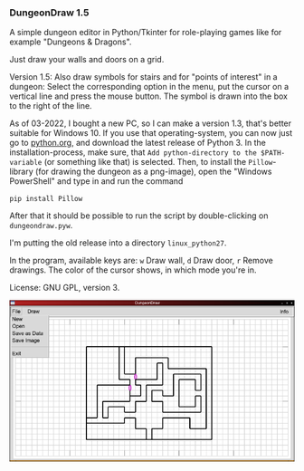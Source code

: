 ### DungeonDraw 1.5

A simple dungeon editor in Python/Tkinter for role-playing games like for example "Dungeons & Dragons".

Just draw your walls and doors on a grid.

Version 1.5: Also draw symbols for stairs and for "points of interest" in a dungeon: Select the corresponding option in the menu, put the cursor on a vertical line and press the mouse button. The symbol is drawn into the box to the right of the line.

As of 03-2022, I bought a new PC, so I can make a version 1.3, that's better suitable for Windows 10. If you use that operating-system, you can now just go to [python.org](https://www.python.org/downloads/), and download the latest release of Python 3. In the installation-process, make sure, that `Add python-directory to the $PATH-variable` (or something like that) is selected.
Then, to install the `Pillow`-library (for drawing the dungeon as a png-image), open the "Windows PowerShell" and type in and run the command
```
pip install Pillow
```
After that it should be possible to run the script by double-clicking on `dungeondraw.pyw`.

I'm putting the old release into a directory `linux_python27`.

In the program, available keys are: `w` Draw wall, `d` Draw door, `r` Remove drawings. The color of the cursor shows, in which mode you're in.

License: GNU GPL, version 3.

![DungeonDraw](https://github.com/hlubenow/DungeonDraw/blob/main/dungeondraw.png)
